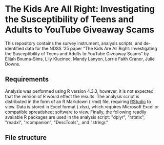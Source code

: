 # The Kids Are All Right: Investigating the Susceptibility of Teens and Adults to YouTube Giveaway Scams

This repository contains the survey instrument, analysis scripts, and de-identified data for the NDSS '25 paper "The Kids Are All Right: Investigating the Susceptibility of Teens and Adults to YouTube Giveaway Scams" by Elijah Bouma-Sims, Lily Klucinec, Mandy Lanyon, Lorrie Faith Cranor, Julie Downs.

## Requirements
Analysis was performed using R version 4.3.3, however, it is not expected that the version of R would effect the results. The analysis script is distributed in the form of an R Markdown (.rmd) file, requiring [RStudio](https://posit.co/download/rstudio-desktop/) to view.  Data is stored in Excel format (.xlsx), which requires Microsoft Excel or compatible spreadsheet software to view. Finally, the following readily available R packages are used in the analysis script: "dplyr", "rstatix", "readxl", "rcompanion", "DescTools",, and "stringr." 

## File structure

